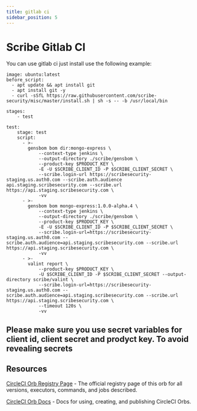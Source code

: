 ```yaml
---
title: gitlab ci
sidebar_position: 5
---
```


# Scribe Gitlab CI

You can use gitlab ci
just install use the following example:

```
image: ubuntu:latest
before_script:
  - apt update && apt install git
  - apt install git -y
  - curl -sSfL https://raw.githubusercontent.com/scribe-security/misc/master/install.sh | sh -s -- -b /usr/local/bin

stages:
    - test

test:
    stage: test
    script:
      - >-
        gensbom bom dir:mongo-express \
            --context-type jenkins \
            --output-directory ./scribe/gensbom \
            --product-key $PRODUCT_KEY \
            -E -U $SCRIBE_CLIENT_ID -P $SCRIBE_CLIENT_SECRET \
            --scribe.login-url https://scribesecurity-staging.us.auth0.com --scribe.auth.audience api.staging.scribesecurity.com --scribe.url https://api.staging.scribesecurity.com \
            -vv
      - >-
        gensbom bom mongo-express:1.0.0-alpha.4 \
            --context-type jenkins \
            --output-directory ./scribe/gensbom \
            --product-key $PRODUCT_KEY \
            -E -U $SCRIBE_CLIENT_ID -P $SCRIBE_CLIENT_SECRET \
            --scribe.login-url=https://scribesecurity-staging.us.auth0.com --scribe.auth.audience=api.staging.scribesecurity.com --scribe.url https://api.staging.scribesecurity.com \
            -vv
      - >-
        valint report \
            --product-key $PRODUCT_KEY \
            -U $SCRIBE_CLIENT_ID -P $SCRIBE_CLIENT_SECRET --output-directory scribe/valint \
            --scribe.login-url=https://scribesecurity-staging.us.auth0.com --scribe.auth.audience=api.staging.scribesecurity.com --scribe.url https://api.staging.scribesecurity.com \
            --timeout 120s \
            -vv

```

Please make sure you use secret variables for client id, client secret and prodyct key. To avoid revealing secrets
---

## Resources

[CircleCI Orb Registry Page](https://circleci.com/orbs/registry/orb/scribe-security/orbs) - The official registry page of this orb for all versions, executors, commands, and jobs described.

[CircleCI Orb Docs](https://circleci.com/docs/2.0/orb-intro/#section=configuration) - Docs for using, creating, and publishing CircleCI Orbs.
